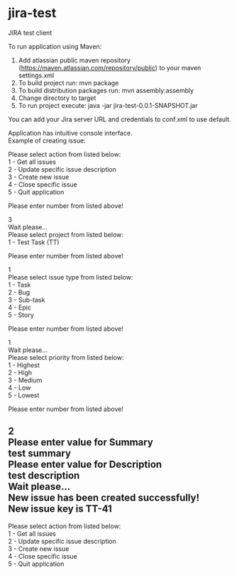 # jira-test  
JIRA test client    
  
To run application using Maven:    
1. Add atlassian public maven repository (https://maven.atlassian.com/repository/public) to your maven settings.xml    
2. To build project run:  mvn package    
3. To build distribution packages run:  mvn assembly:assembly    
4. Change directory to target    
5. To run project execute:  java -jar jira-test-0.0.1-SNAPSHOT.jar     
  
You can add your Jira server URL and credentials to conf.xml to use default.    
  
Application has intuitive console interface.    
Example of creating issue:    
  
Please select action from listed below:    
1 - Get all issues  
2 - Update specific issue description  
3 - Create new issue  
4 - Close specific issue  
5 - Quit application  
  
Please enter number from listed above!  
  
3  
Wait please...  
Please select project from listed below:  
1 - Test Task (TT)  
  
Please enter number from listed above!  
  
1  
Please select issue type from listed below:  
1 - Task  
2 - Bug  
3 - Sub-task  
4 - Epic  
5 - Story  
  
Please enter number from listed above!  
  
1  
Wait please...  
Please select priority from listed below:  
1 - Highest  
2 - High  
3 - Medium  
4 - Low  
5 - Lowest  
  
Please enter number from listed above!  
  
2  
Please enter value for Summary  
test summary  
Please enter value for Description  
test description  
Wait please...  
New issue has been created successfully!  
New issue key is TT-41  
-----------  
  
Please select action from listed below:  
1 - Get all issues  
2 - Update specific issue description  
3 - Create new issue  
4 - Close specific issue  
5 - Quit application  
  
  
  
